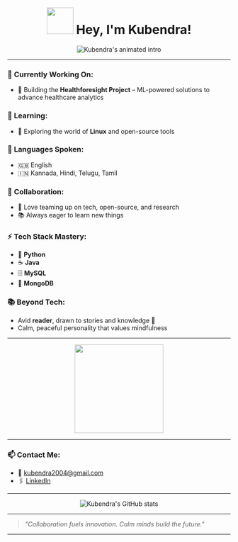 <h1 align="center">
  <img src="https://media.giphy.com/media/Y4ak9Ki2GZCbJxAnJD/giphy.gif" width="60" /> Hey, I'm Kubendra!
</h1>

<p align="center">
  <img src="https://readme-typing-svg.demolab.com/?lines=Machine+Learning+Enthusiast;Healthforesight+Project+Builder;Python+%7C+Java+%7C+MySQL+%7C+MongoDB+Learner;Always+learning+%F0%9F%A7%A1;Team+player+and+tech+collaborator;Calm%2C+peaceful+reader+%F0%9F%93%9A" 
    alt="Kubendra's animated intro" />
</p>

---

### 🔭 **Currently Working On:**
- 🚀 Building the **Healthforesight Project** – ML-powered solutions to advance healthcare analytics

### 🌱 **Learning:**
- 🐧 Exploring the world of **Linux** and open-source tools

### 💬 **Languages Spoken:**
- 🇬🇧 English
- 🇮🇳 Kannada, Hindi, Telugu, Tamil

### 👯 **Collaboration:**
- 🤝 Love teaming up on tech, open-source, and research
- 📚 Always eager to learn new things

### ⚡ **Tech Stack Mastery:**
- 🐍 **Python**
- ☕ **Java**
- 🗄️ **MySQL**
- 🍃 **MongoDB**

### 📚 **Beyond Tech:**
- Avid **reader**, drawn to stories and knowledge 📖
- Calm, peaceful personality that values mindfulness

---

<p align="center">
  <img src="https://media2.giphy.com/media/v1.Y2lkPTc5MGI3NjExbzI1bGJsbHl2aTYzZnc0azJhanhxazJnN2c3ZXVubzAwY3YwZ3psOSZlcD12MV9pbnRlcm5hbF9naWZfYnlfaWQmY3Q9Zw/d5fMI9ftgQiGzoZoB9/giphy.gif" width="200" />
</p>

---

### 📫 **Contact Me:**
- 📧 kubendra2004@gmail.com
- 🖇️ [LinkedIn](https://www.linkedin.com/in/s-n-kubendra)


---

<!-- Add your GitHub Stats -->
<p align="center">
  <img src="https://github-readme-stats.vercel.app/api?username=kubendra2004&show_icons=true&theme=tokyonight" alt="Kubendra's GitHub stats" />
</p>

---

> *"Collaboration fuels innovation. Calm minds build the future."*

---

